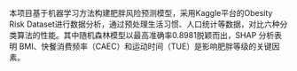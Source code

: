 本项目基于机器学习方法构建肥胖风险预测模型，采用Kaggle平台的Obesity Risk Dataset进行数据分析，通过预处理生活习惯、人口统计等数据，对比六种分类算法的性能。其中随机森林模型以最高准确率0.8981脱颖而出，SHAP 分析表明 BMI、快餐消费频率（CAEC）和运动时间（TUE）是影响肥胖等级的关键因素。

